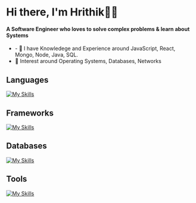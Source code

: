 <h1>Hi there, I'm Hrithik👋👋</h1>
<h4 >
  A Software Engineer who loves to solve complex problems & learn about Systems  
</h4>
<ul>
  <li>- 🌱 I have Knowledege and Experience around JavaScript, React, Mongo, Node, Java, SQL.</li>
  <li>📝 Interest around Operating Systems, Databases, Networks</li>
</ul>

<h2>Languages</h2>

[![My Skills](https://skillicons.dev/icons?i=java,ts,js,bash,C,C++)](https://skillicons.dev)

<h2>Frameworks</h2>
  
[![My Skills](https://skillicons.dev/icons?i=nodejs,express,redux,react,nextjs,tailwindcss)](https://skillicons.dev)

<h2>Databases</h2>
  
[![My Skills](https://skillicons.dev/icons?i=postgres,redis,mongo,mysql)](https://skillicons.dev)

<h2>Tools</h2>
 
[![My Skills](https://skillicons.dev/icons?i=neovim,vim,git,docker,kubernetes,linux)](https://skillicons.dev)
